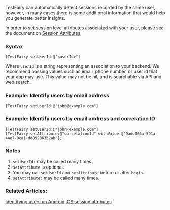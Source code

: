 TestFairy can automatically detect sessions recorded by the same user, however, in many cases there is some additional information that would help you generate better insights. 

In order to set session level attributes associated with your user, please see the document on [Session Attributes](https://docs.testfairy.com/iOS_SDK/Session_Attributes.html).

### Syntax

`[TestFairy setUserId:@"<userId>"]`

Where `userId` is a string representing an association to your backend. We recommend passing values such as email, phone number, or user id that your app may use. This value may not be nil, and is searchable via API and web search.

### Example: Identify users by email address

```
[TestFairy setUserId:@"john@example.com"]
```

### Example: Identify users by email address and correlation ID

```
[TestFairy setUserId:@"john@example.com"]
[TestFairy setAttribute:@"correlationId" withValue:@"9add066a-591a-44e7-8ca1-dd892863b2ab"];
```


### Notes

1. `setUserId:` may be called many times. 
2. `setAttribute` is optional.
3. You may call `setUserId` and `setAttribute` before or after `begin`.
4. `setAttribute:` may be called many times. 

### Related Articles:

[Identifying users on Android](https://docs.testfairy.com/Android/Identifying_your_users.html)
[iOS session attributes](https://docs.testfairy.com/iOS_SDK/Session_Attributes.html)
